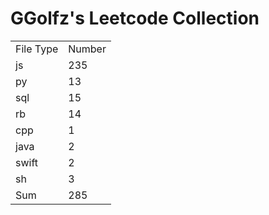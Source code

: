 # GGolfz's Leetcode Collection

<table><tr><td>File Type</td><td>Number</td></tr><tr><td>js</td><td>235</td></tr><tr><td>py</td><td>13</td></tr><tr><td>sql</td><td>15</td></tr><tr><td>rb</td><td>14</td></tr><tr><td>cpp</td><td>1</td></tr><tr><td>java</td><td>2</td></tr><tr><td>swift</td><td>2</td></tr><tr><td>sh</td><td>3</td></tr><tr><td>Sum</td><td>285</td></tr></table>